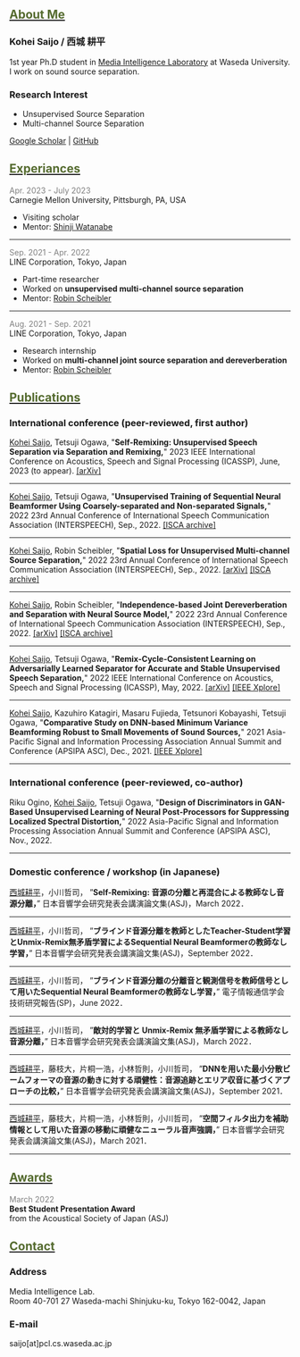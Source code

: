 ## <u><font color="DarkOliveGreen">About Me</font></u>

### Kohei Saijo / 西城 耕平

1st year Ph.D student in [Media Intelligence Laboratory](http://www.pcl.cs.waseda.ac.jp/) at Waseda University.
I work on sound source separation.

### Research Interest
* Unsupervised Source Separation
* Multi-channel Source Separation
 

[Google Scholar](https://scholar.google.com/citations?user=ptyPzY4AAAAJ&hl=ja&oi=ao) | 
[GitHub](https://github.com/kohei0209)


## <u><font color="DarkOliveGreen">Experiances</font></u>

<span style="color: Gray; ">Apr. 2023 - July 2023</span>  
Carnegie Mellon University, Pittsburgh, PA, USA
* Visiting scholar
* Mentor: [Shinji Watanabe](https://sites.google.com/view/shinjiwatanabe)

---

<span style="color: Gray; ">Sep. 2021 - Apr. 2022</span>  
LINE Corporation, Tokyo, Japan
* Part-time researcher
* Worked on **unsupervised multi-channel source separation**
* Mentor: [Robin Scheibler](http://www.robinscheibler.org/)

---

<span style="color: Gray; ">Aug. 2021 - Sep. 2021</span>  
LINE Corporation, Tokyo, Japan
* Research internship
* Worked on **multi-channel joint source separation and dereverberation**
* Mentor: [Robin Scheibler](http://www.robinscheibler.org/)


## <u><font color="DarkOliveGreen">Publications</font></u>

### International conference (peer-reviewed, first author)

<u>Kohei Saijo</u>, Tetsuji Ogawa, 
"**Self-Remixing: Unsupervised Speech Separation via Separation and Remixing,**"
2023 IEEE International Conference on Acoustics, Speech and Signal Processing (ICASSP), June, 2023 (to appear). 
[[arXiv]](https://arxiv.org/abs/2211.10194)

---

<u>Kohei Saijo</u>, Tetsuji Ogawa, 
"**Unsupervised Training of Sequential Neural Beamformer Using Coarsely-separated and Non-separated Signals,**"
2022 23rd Annual Conference of International Speech Communication Association (INTERSPEECH), Sep., 2022.
[[ISCA archive]](https://www.isca-speech.org/archive/interspeech_2022/saijo22c_interspeech.html)

---

<u>Kohei Saijo</u>, Robin Scheibler,
"**Spatial Loss for Unsupervised Multi-channel Source Separation,**"
2022 23rd Annual Conference of International Speech Communication Association (INTERSPEECH), Sep., 2022.
 [[arXiv]](https://arxiv.org/abs/2204.00210) [[ISCA archive]](https://www.isca-speech.org/archive/interspeech_2022/saijo22b_interspeech.html)

---

<u>Kohei Saijo</u>, Robin Scheibler,
"**Independence-based Joint Dereverberation and Separation with Neural Source Model,**"
2022 23rd Annual Conference of International Speech Communication Association (INTERSPEECH), Sep., 2022.
 [[arXiv]](http://128.84.21.203/abs/2110.06545) [[ISCA archive]](https://www.isca-speech.org/archive/interspeech_2022/saijo22_interspeech.html)

---

<u>Kohei Saijo</u>, Tetsuji Ogawa, 
"**Remix-Cycle-Consistent Learning on Adversarially Learned Separator for Accurate and Stable Unsupervised Speech Separation,**" 
2022 IEEE International Conference on Acoustics, Speech and Signal Processing (ICASSP), May, 2022. 
 [[arXiv]](https://arxiv.org/abs/2203.14080) [[IEEE Xplore]](https://ieeexplore.ieee.org/abstract/document/9746655)

---

<u>Kohei Saijo</u>, Kazuhiro Katagiri, Masaru Fujieda, Tetsunori Kobayashi, Tetsuji Ogawa, 
"**Comparative Study on DNN-based Minimum Variance Beamforming Robust to Small Movements of Sound Sources,**" 
2021 Asia-Pacific Signal and Information Processing Association Annual Summit and Conference (APSIPA ASC), Dec., 2021. 
 [[IEEE Xplore]](https://ieeexplore.ieee.org/abstract/document/9689225)
 
 ---


### International conference (peer-reviewed, co-author)

Riku Ogino, <u>Kohei Saijo</u>, Tetsuji Ogawa,
"**Design of Discriminators in GAN-Based Unsupervised Learning of Neural Post-Processors for Suppressing Localized Spectral Distortion,**"
2022 Asia-Pacific Signal and Information Processing Association Annual Summit and Conference (APSIPA ASC), Nov., 2022. 

---


### Domestic conference / workshop (in Japanese)

<u>西城耕平</u>，小川哲司，
”**Self-Remixing: 音源の分離と再混合による教師なし音源分離，**”
日本音響学会研究発表会講演論文集(ASJ)，March 2022．

---

<u>西城耕平</u>，小川哲司，
”**ブラインド音源分離を教師としたTeacher-Student学習とUnmix-Remix無矛盾学習によるSequential Neural Beamformerの教師なし学習，**”
日本音響学会研究発表会講演論文集(ASJ)，September 2022．

---

<u>西城耕平</u>，小川哲司，
”**ブラインド音源分離の分離音と観測信号を教師信号として用いたSequential Neural Beamformerの教師なし学習，**”
電子情報通信学会技術研究報告(SP)，June 2022．

---

<u>西城耕平</u>，小川哲司，
”**敵対的学習と Unmix-Remix 無矛盾学習による教師なし音源分離，**”
日本音響学会研究発表会講演論文集(ASJ)，March 2022．

---

<u>西城耕平</u>，藤枝大，片桐一浩，小林哲則，小川哲司，
”**DNNを用いた最小分散ビームフォーマの音源の動きに対する頑健性：音源追跡とエリア収音に基づくアプローチの比較，**”
日本音響学会研究発表会講演論文集(ASJ)，September 2021．

---

<u>西城耕平</u>，藤枝大，片桐一浩，小林哲則，小川哲司，
”**空間フィルタ出力を補助情報として用いた音源の移動に頑健なニューラル音声強調，**”
日本音響学会研究発表会講演論文集(ASJ)，March 2021．

---



## <u><font color="DarkOliveGreen">Awards</font></u>

<span style="color: Gray; ">March 2022</span>  
**Best Student Presentation Award**  
from the Acoustical Society of Japan (ASJ)


## <u><font color="DarkOliveGreen">Contact</font></u>

### Address
Media Intelligence Lab.  
Room 40-701 27 Waseda-machi
Shinjuku-ku, Tokyo 162-0042, Japan

### E-mail
saijo[at]pcl.cs.waseda.ac.jp
